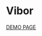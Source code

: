 # Vibor

[DEMO PAGE](https://getsmartua.sharepoint.com/sites/SMARTacademy51JuniorFront_vibor/SitePages/viktor.aspx/)